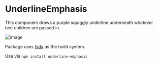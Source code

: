# UnderlineEmphasis

This component draws a purple squiggly underline underneath whatever text children are passed in.

![image](https://user-images.githubusercontent.com/4197647/66902149-df3c5f80-f04b-11e9-99fb-5c44403390e5.png)

Package uses [tsdx](https://github.com/jaredpalmer/tsdx) as the build system.

Use via `npm install underline-emphasis`
